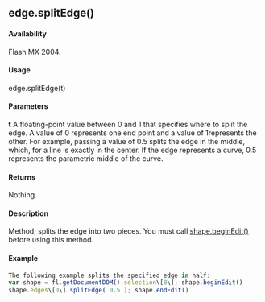 ## edge.splitEdge()

#### Availability

Flash MX 2004.

#### Usage

edge.splitEdge(t)

#### Parameters

**t** A floating-point value between 0 and 1 that specifies where to split the edge. A value of 0 represents one end point and a value of 1represents the other. For example, passing a value of 0.5 splits the edge in the middle, which, for a line is exactly in the center. If the edge represents a curve, 0.5 represents the parametric middle of the curve.

#### Returns

Nothing.

#### Description

Method; splits the edge into two pieces. You must call [shape.beginEdit()](#!AdobeDocs/developers-animatesdk-docs/test/Shape_object/shape.md) before using this method.

#### Example

```javascript
The following example splits the specified edge in half:
var shape = fl.getDocumentDOM().selection\[0\]; shape.beginEdit()
shape.edges\[0\].splitEdge( 0.5 ); shape.endEdit()

```